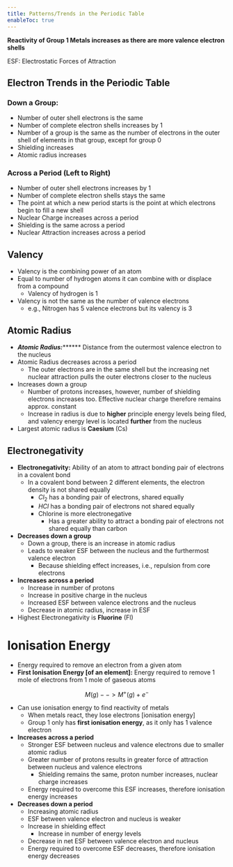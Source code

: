 ```yaml
---
title: Patterns/Trends in the Periodic Table
enableToc: true
---
```

**Reactivity of Group 1 Metals increases as there are more valence electron shells**

ESF: Electrostatic Forces of Attraction

## Electron Trends in the Periodic Table

### Down a Group:

-   Number of outer shell electrons is the same
-   Number of complete electron shells increases by 1
-   Number of a group is the same as the number of electrons in the outer shell of elements in that group, except for group 0
-   Shielding increases
-   Atomic radius increases

### Across a Period (Left to Right)

-   Number of outer shell electrons increases by 1
-   Number of complete electron shells stays the same
-   The point at which a new period starts is the point at which electrons begin to fill a new shell
-   Nuclear Charge increases across a period
-   Shielding is the same across a period
-   Nuclear Attraction increases across a period

## Valency

-   Valency is the combining power of an atom
-   Equal to number of hydrogen atoms it can combine with or displace from a compound
    -   Valency of hydrogen is 1
-   Valency is not the same as the number of valence electrons
    -   e.g., Nitrogen has 5 valence electrons but its valency is 3

## Atomic Radius

-   *********************Atomic Radius:*************************** Distance from the outermost valence electron to the nucleus
-   Atomic Radius decreases across a period
    -   The outer electrons are in the same shell but the increasing net nuclear attraction pulls the outer electrons closer to the nucleus
-   Increases down a group
    -   Number of protons increases, however, number of shielding electrons increases too. Effective nuclear charge therefore remains approx. constant
    -   Increase in radius is due to ************higher************ principle energy levels being filed, and valency energy level is located **************further************** from the nucleus
-   Largest atomic radius is **************Caesium************** (Cs)

## Electronegativity

-   **************************************Electronegativity:************************************** Ability of an atom to attract bonding pair of electrons in a covalent bond
    -   In a covalent bond between 2 different elements, the electron density is not shared equally
        -   $Cl_2$ has a bonding pair of electrons, shared equally
        -   $HCl$ has a bonding pair of electrons not shared equally
        -   Chlorine is more electronegative
            -   Has a greater ability to attract a bonding pair of electrons not shared equally than carbon
-   **Decreases down a group**
    -   Down a group, there is an increase in atomic radius
    -   Leads to weaker ESF between the nucleus and the furthermost valence electron
        -   Because shielding effect increases, i.e., repulsion from core electrons
-   **Increases across a period**
    -   Increase in number of protons
    -   Increase in positive charge in the nucleus
    -   Increased ESF between valence electrons and the nucleus
    -   Decrease in atomic radius, increase in ESF
-   Highest Electronegativity is **Fluorine** (Fl)

# Ionisation Energy

-   Energy required to remove an electron from a given atom
-   **********************************First Ionisation Energy [of an element]:********************************** Energy required to remove 1 mole of electrons from 1 mole of gaseous atoms

$$ M(g) --> M^+(g) + e^- $$

-   Can use ionisation energy to find reactivity of metals
    -   When metals react, they lose electrons [ionisation energy]
    -   Group 1 only has ************************************first ionisation energy************************************, as it only has 1 valence electron
-   **********************Increases across a period**********************
    -   Stronger ESF between nucleus and valence electrons due to smaller atomic radius
    -   Greater number of protons results in greater force of attraction between nucleus and valence electrons
        -   Shielding remains the same, proton number increases, nuclear charge increases
    -   Energy required to overcome this ESF increases, therefore ionisation energy increases
-   ************Decreases down a period************
    -   Increasing atomic radius
    -   ESF between valence electron and nucleus is weaker
    -   Increase in shielding effect
        -   Increase in number of energy levels
    -   Decrease in net ESF between valence electron and nucleus
    -   Energy required to overcome ESF decreases, therefore ionisation energy decreases